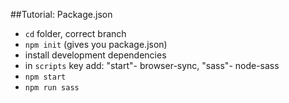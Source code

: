 ##Tutorial: Package.json

- `cd` folder, correct branch
- `npm init` (gives you package.json)
- install development dependencies
- in `scripts` key add: "start"- browser-sync, "sass"- node-sass
- `npm start`
- `npm run sass`
